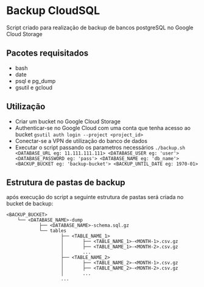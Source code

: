 # Backup CloudSQL

Script criado para realização de backup de bancos postgreSQL no Google Cloud Storage

## Pacotes requisitados
- bash
- date
- psql e pg_dump
- gsutil e gcloud

## Utilização
- Criar um bucket no Google Cloud Storage
- Authenticar-se no Google Cloud com uma conta que tenha acesso ao bucket `gsutil auth login --project <project_id>`
- Conectar-se a VPN de utilização do banco de dados
- Executar o script passando os parametros necessários `./backup.sh <DATABASE_URL eg: 11.111.111.111> <DATABASE_USER eg: 'user'> <DATABASE_PASSWORD eg: 'pass'> <DATABASE_NAME eg: 'db_name'> <BACKUP_BUCKET eg: 'backup-bucket'> <BACKUP_UNTIL_DATE eg: 1970-01>`

## Estrutura de pastas de backup
após execução do script a seguinte estrutura de pastas será criada no bucket de backup:
```
<BACKUP_BUCKET>
    └── <DATABASE_NAME>-dump
            ├── <DATABASE_NAME>-schema.sql.gz
            └── tables
                    ├── <TABLE_NAME_1>
                    │       ├── <TABLE_NAME_1>-<MONTH-1>.csv.gz
                    │       ├── <TABLE_NAME_1>-<MONTH-2>.csv.gz
                    │       ...
                    ├── <TABLE_NAME_2>
                    │       ├── <TABLE_NAME_2>-<MONTH-1>.csv.gz
                    │       ├── <TABLE_NAME_2>-<MONTH-2>.csv.gz
                    │       ...
                    ...
```
